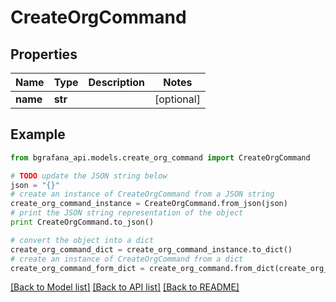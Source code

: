 # CreateOrgCommand


## Properties
Name | Type | Description | Notes
------------ | ------------- | ------------- | -------------
**name** | **str** |  | [optional] 

## Example

```python
from bgrafana_api.models.create_org_command import CreateOrgCommand

# TODO update the JSON string below
json = "{}"
# create an instance of CreateOrgCommand from a JSON string
create_org_command_instance = CreateOrgCommand.from_json(json)
# print the JSON string representation of the object
print CreateOrgCommand.to_json()

# convert the object into a dict
create_org_command_dict = create_org_command_instance.to_dict()
# create an instance of CreateOrgCommand from a dict
create_org_command_form_dict = create_org_command.from_dict(create_org_command_dict)
```
[[Back to Model list]](../README.md#documentation-for-models) [[Back to API list]](../README.md#documentation-for-api-endpoints) [[Back to README]](../README.md)


